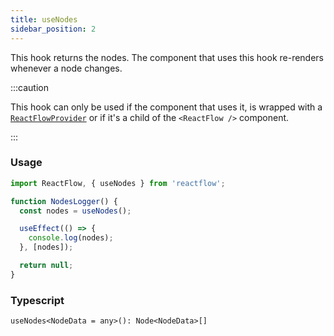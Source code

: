 ```yaml
---
title: useNodes
sidebar_position: 2
---
```


This hook returns the nodes. The component that uses this hook re-renders whenever a node changes.

:::caution

This hook can only be used if the component that uses it, is wrapped with a [`ReactFlowProvider`](/docs/api/react-flow-provider/) or if it's a child of the `<ReactFlow />` component.

:::

### Usage

```js
import ReactFlow, { useNodes } from 'reactflow';

function NodesLogger() {
  const nodes = useNodes();

  useEffect(() => {
    console.log(nodes);
  }, [nodes]);

  return null;
}
```

### Typescript

`useNodes<NodeData = any>(): Node<NodeData>[]`
